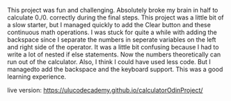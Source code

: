 This project was fun and challenging. Absolutely broke my brain in half to calculate 0./0. correctly during the final steps. 
This project was a little bit of a slow starter, but I managed quickly to add the Clear button and these continuous math operations. 
I was stuck for quite a while with adding the backspace since I separate the numbers in seperate variables on the left and right side
of the operator. It was a little bit confusing because I had to write a lot of nested if else statements. Now the numbers theoretically can run out of the calculator. Also, I think I could have used less code. But I managedto add the backspace and the keyboard support. This was a good learning experience. 

live version: https://ulucodecademy.github.io/calculatorOdinProject/
